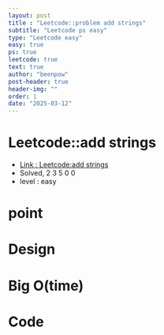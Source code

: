 ```yaml
---
layout: post
title : "Leetcode::problem add strings"
subtitle: "Leetcode ps easy"
type: "Leetcode easy"
easy: true
ps: true
leetcode: true
text: true
author: "beenpow"
post-header: true
header-img: ""
order: 1
date: "2025-03-12"
---
```


# Leetcode::add strings
- [Link : Leetcode:add strings]()
- Solved, 2 3 5 0 0
- level : easy
# point

# Design


# Big O(time)

# Code

```cpp

```